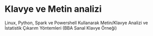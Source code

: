 # Klavye ve Metin analizi
Linux, Python, Spark ve Powershell Kullanarak Metin/Klavye Analizi ve İstatistik Çıkarım Yöntemleri (BBA Sanal Klavye Örneği)
